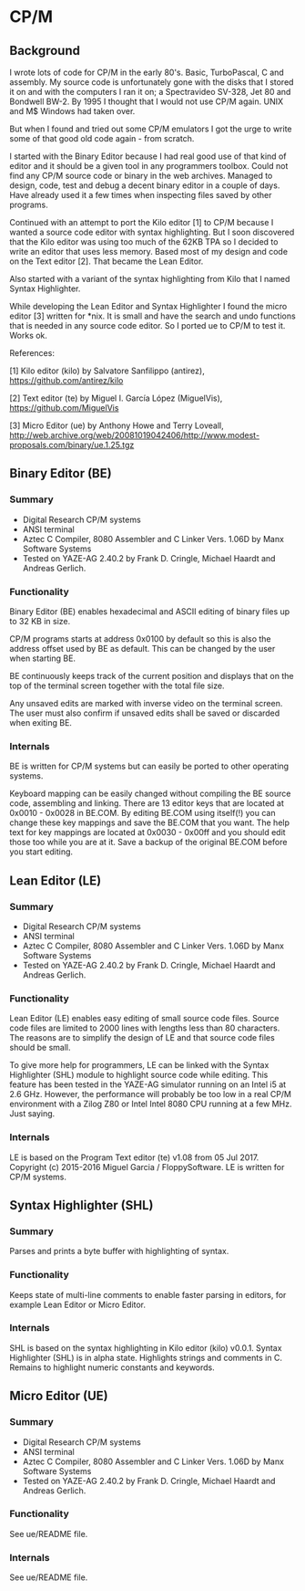 # CP/M

## Background

I wrote lots of code for CP/M in the early 80's. Basic, TurboPascal, C and
assembly. My source code is unfortunately gone with the disks that I stored
it on and with the computers I ran it on; a Spectravideo SV-328, Jet 80 and 
Bondwell BW-2. By 1995 I thought that I would not use CP/M again. UNIX and M$ Windows had taken over.

But when I found and tried out some CP/M emulators I got the urge to write
some of that good old code again - from scratch.

I started with the Binary Editor because I had real good use of that kind of
editor and it should be a given tool in any programmers toolbox. Could not
find any CP/M source code or binary in the web archives. Managed to design,
code, test and debug a decent binary editor in a couple of days. Have already
used it a few times when inspecting files saved by other programs.

Continued with an attempt to port the Kilo editor [1] to CP/M because I wanted
a source code editor with syntax highlighting. But I soon discovered that the
Kilo editor was using too much of the 62KB TPA so I decided to write an editor
that uses less memory. Based most of my design and code on the Text editor [2].
That became the Lean Editor.

Also started with a variant of the syntax highlighting from Kilo that I named
Syntax Highlighter.

While developing the Lean Editor and Syntax Highlighter I found the micro
editor [3] written for *nix. It is small and have the search and undo
functions that is needed in any source code editor. So I ported ue to CP/M to
test it. Works ok.

References:

  [1] Kilo editor (kilo) by Salvatore Sanfilippo (antirez), https://github.com/antirez/kilo
  
  [2] Text editor (te) by Miguel I. García López (MiguelVis), https://github.com/MiguelVis

  [3] Micro Editor (ue) by Anthony Howe and Terry Loveall,       http://web.archive.org/web/20081019042406/http://www.modest-proposals.com/binary/ue.1.25.tgz


## Binary Editor (BE)
   
### Summary 

*   Digital Research CP/M systems
*   ANSI terminal
*   Aztec C Compiler, 8080 Assembler and C Linker Vers. 1.06D by
    Manx Software Systems
*   Tested on YAZE-AG 2.40.2 by Frank D. Cringle, Michael Haardt
    and Andreas Gerlich.

### Functionality 

Binary Editor (BE) enables hexadecimal and ASCII editing of binary
files up to 32 KB in size.

CP/M programs starts at address 0x0100 by default so this is also
the address offset used by BE as default. This can be changed by
the user when starting BE.

BE continuously keeps track of the current position and displays
that on the top of the terminal screen together with the total file
size.

Any unsaved edits are marked with inverse video on the terminal
screen. The user must also confirm if unsaved edits shall be saved
or discarded when exiting BE.

### Internals 

BE is written for CP/M systems but can easily be ported to other
operating systems.

Keyboard mapping can be easily changed without compiling the BE
source code, assembling and linking. There are 13 editor keys that
are located at 0x0010 - 0x0028 in BE.COM. By editing BE.COM using
itself(!) you can change these key mappings and save the BE.COM
that you want. The help text for key mappings are located at
0x0030 - 0x00ff and you should edit those too while you are at it.
Save a backup of the original BE.COM before you start editing.


## Lean Editor (LE)
   
### Summary 

*   Digital Research CP/M systems
*   ANSI terminal
*   Aztec C Compiler, 8080 Assembler and C Linker Vers. 1.06D by
    Manx Software Systems
*   Tested on YAZE-AG 2.40.2 by Frank D. Cringle, Michael Haardt
    and Andreas Gerlich.

### Functionality 

Lean Editor (LE) enables easy editing of small source code files.
Source code files are limited to 2000 lines with lengths less than
80 characters. The reasons are to simplify the design of LE and
that source code files should be small.

To give more help for programmers, LE can be linked with the
Syntax Highlighter (SHL) module to highlight source code while
editing. This feature has been tested in the YAZE-AG simulator
running on an Intel i5 at 2.6 GHz. However, the performance will
probably be too low in a real CP/M environment with a Zilog Z80 or
Intel Intel 8080 CPU running at a few MHz. Just saying.

### Internals 

LE is based on the Program Text editor (te) v1.08 from 05 Jul 2017.
Copyright (c) 2015-2016 Miguel Garcia / FloppySoftware.
LE is written for CP/M systems.


## Syntax Highlighter (SHL)

### Summary

Parses and prints a byte buffer with highlighting of syntax.

### Functionality 

Keeps state of multi-line comments to enable faster parsing in editors,
for example Lean Editor or Micro Editor.

### Internals 

SHL is based on the syntax highlighting in Kilo editor (kilo) v0.0.1.
Syntax Highlighter (SHL) is in alpha state. Highlights strings and
comments in C. Remains to highlight numeric constants and keywords.


## Micro Editor (UE)

### Summary 

*   Digital Research CP/M systems
*   ANSI terminal
*   Aztec C Compiler, 8080 Assembler and C Linker Vers. 1.06D by
    Manx Software Systems
*   Tested on YAZE-AG 2.40.2 by Frank D. Cringle, Michael Haardt
    and Andreas Gerlich.

### Functionality 

See ue/README file.

### Internals 

See ue/README file.
